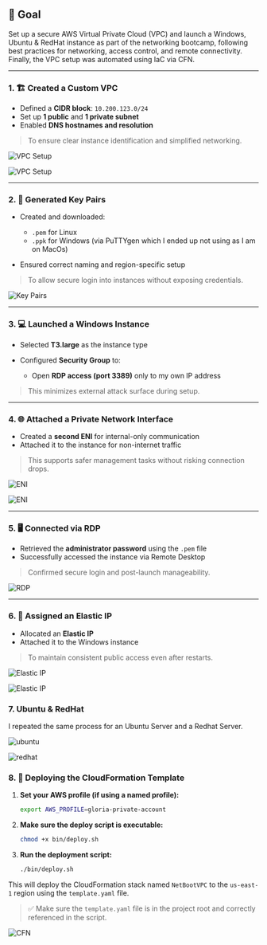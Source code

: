 ## 🎯 **Goal**

Set up a secure AWS Virtual Private Cloud (VPC) and launch a Windows, Ubuntu & RedHat instance as part of the networking bootcamp, following best practices for networking, access control, and remote connectivity. Finally, the VPC setup was automated using IaC via CFN. 

---

### 1. 🏗️ **Created a Custom VPC**

* Defined a **CIDR block**: `10.200.123.0/24`
* Set up **1 public** and **1 private subnet**
* Enabled **DNS hostnames and resolution**

> To ensure clear instance identification and simplified networking.

![VPC Setup](assets/Screenshot%202025-06-09%20at%2014.40.37.png)

![VPC Setup](assets/Screenshot%202025-06-09%20at%2014.41.17.png)


---

### 2. 🔐 **Generated Key Pairs**

* Created and downloaded:

  * `.pem` for Linux
  * `.ppk` for Windows (via PuTTYgen which I ended up not using as I am on MacOs)
* Ensured correct naming and region-specific setup

> To allow secure login into instances without exposing credentials.

![Key Pairs](assets/Screenshot%202025-06-09%20at%2014.43.38.png)

---

### 3. 💻 **Launched a Windows Instance**

* Selected **T3.large** as the instance type
* Configured **Security Group** to:

  * Open **RDP access (port 3389)** only to my own IP address

> This minimizes external attack surface during setup.

---

### 4. 🌐 **Attached a Private Network Interface**

* Created a **second ENI** for internal-only communication
* Attached it to the instance for non-internet traffic

> This supports safer management tasks without risking connection drops.

![ENI](assets/Screenshot%202025-06-09%20at%2014.50.33.png)

![ENI](assets/Screenshot%202025-06-09%20at%2014.51.07.png)


---

### 5. 🖥️ **Connected via RDP**

* Retrieved the **administrator password** using the `.pem` file
* Successfully accessed the instance via Remote Desktop

> Confirmed secure login and post-launch manageability.

![RDP](assets/Screenshot%202025-06-09%20at%2014.55.36.png)


---

### 6. 📌 **Assigned an Elastic IP**

* Allocated an **Elastic IP**
* Attached it to the Windows instance

> To maintain consistent public access even after restarts.

![Elastic IP](assets/Screenshot%202025-06-09%20at%2016.54.08.png)

![Elastic IP](assets/Screenshot%202025-06-09%20at%2016.46.10.png)


### 7. **Ubuntu & RedHat** 

I repeated the same process for an Ubuntu Server and a Redhat Server. 

![ubuntu](assets/Screenshot%202025-06-09%20at%2016.45.47.png)

![redhat](assets/Screenshot%202025-06-09%20at%2016.53.47.png)

### 8. **🚀 Deploying the CloudFormation Template**

1. **Set your AWS profile (if using a named profile):**

   ```bash
   export AWS_PROFILE=gloria-private-account
   ```

2. **Make sure the deploy script is executable:**

   ```bash
   chmod +x bin/deploy.sh
   ```

3. **Run the deployment script:**

   ```bash
   ./bin/deploy.sh
   ```

This will deploy the CloudFormation stack named `NetBootVPC` to the `us-east-1` region using the `template.yaml` file.

> ✅ Make sure the `template.yaml` file is in the project root and correctly referenced in the script.


![CFN](assets/Screenshot%202025-06-09%20at%2017.25.50.png)
